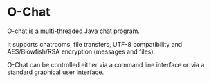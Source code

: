 # O-Chat
O-chat is a multi-threaded Java chat program.

It supports chatrooms,
file transfers, UTF-8 compatibility and AES/Blowfish/RSA encryption (messages and files).

O-Chat can be controlled either via a command line interface or via a standard graphical user interface.
